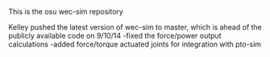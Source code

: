 This is the osu wec-sim repository

Kelley pushed the latest version of wec-sim to master, which is ahead of the publicly available code on 9/10/14
-fixed the force/power output calculations
-added force/torque actuated joints for integration with pto-sim